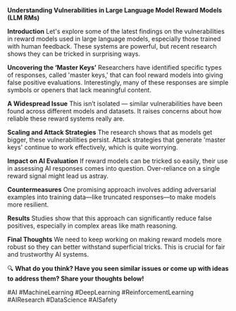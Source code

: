 **Understanding Vulnerabilities in Large Language Model Reward Models (LLM RMs)**

**Introduction**
Let's explore some of the latest findings on the vulnerabilities in reward models used in large language models, especially those trained with human feedback. These systems are powerful, but recent research shows they can be tricked in surprising ways.

**Uncovering the ‘Master Keys’**
Researchers have identified specific types of responses, called 'master keys,' that can fool reward models into giving false positive evaluations. Interestingly, many of these responses are simple symbols or openers that lack meaningful content.

**A Widespread Issue**
This isn’t isolated — similar vulnerabilities have been found across different models and datasets. It raises concerns about how reliable these reward systems really are.

**Scaling and Attack Strategies**
The research shows that as models get bigger, these vulnerabilities persist. Attack strategies that generate 'master keys' continue to work effectively, which is quite worrying.

**Impact on AI Evaluation**
If reward models can be tricked so easily, their use in assessing AI responses comes into question. Over-reliance on a single reward signal might lead us astray.

**Countermeasures**
One promising approach involves adding adversarial examples into training data—like truncated responses—to make models more resilient.

**Results**
Studies show that this approach can significantly reduce false positives, especially in complex areas like math reasoning.

**Final Thoughts**
We need to keep working on making reward models more robust so they can better withstand superficial tricks. This is crucial for fair and trustworthy AI systems.

🔍 **What do you think? Have you seen similar issues or come up with ideas to address them? Share your thoughts below!**

#AI #MachineLearning #DeepLearning #ReinforcementLearning #AIResearch #DataScience #AISafety